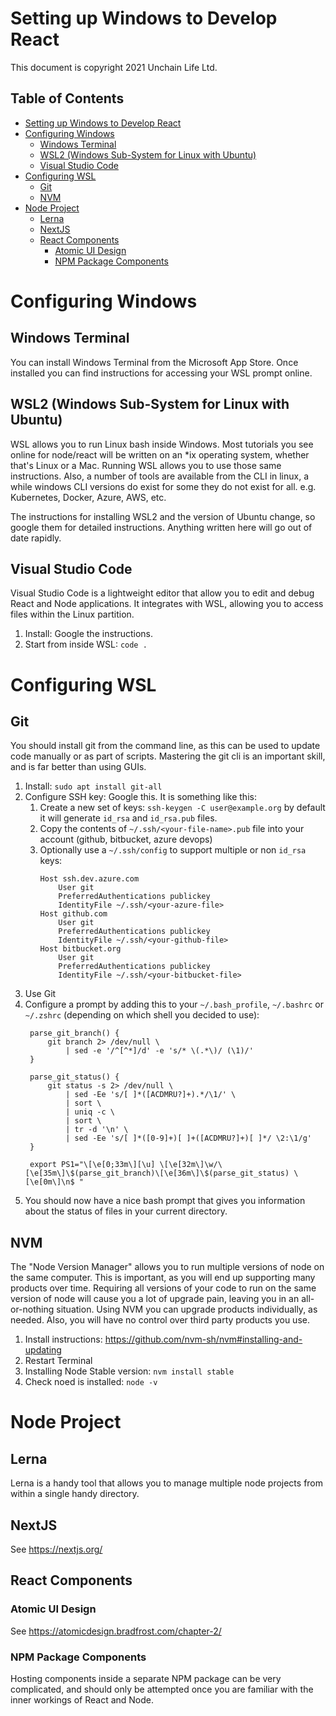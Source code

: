 # Setting up Windows to Develop React

This document is copyright 2021 Unchain Life Ltd.

## Table of Contents <!-- omit in toc -->
- [Setting up Windows to Develop React](#setting-up-windows-to-develop-react)
- [Configuring Windows](#configuring-windows)
  - [Windows Terminal](#windows-terminal)
  - [WSL2 (Windows Sub-System for Linux with Ubuntu)](#wsl2-windows-sub-system-for-linux-with-ubuntu)
  - [Visual Studio Code](#visual-studio-code)
- [Configuring WSL](#configuring-wsl)
  - [Git](#git)
  - [NVM](#nvm)
- [Node Project](#node-project)
  - [Lerna](#lerna)
  - [NextJS](#nextjs)
  - [React Components](#react-components)
    - [Atomic UI Design](#atomic-ui-design)
    - [NPM Package Components](#npm-package-components)

# Configuring Windows

## Windows Terminal

You can install Windows Terminal from the Microsoft App Store.  Once installed you can find instructions for accessing your WSL prompt online.

## WSL2 (Windows Sub-System for Linux with Ubuntu)

WSL allows you to run Linux bash inside Windows.  Most tutorials you see online for node/react will be written on an *ix operating system, whether that's Linux or a Mac.  Running WSL allows you to use those same instructions.  Also, a number of tools are available from the CLI in linux, a while windows CLI versions do exist for some they do not exist for all.  e.g. Kubernetes, Docker, Azure, AWS, etc.

The instructions for installing WSL2 and the version of Ubuntu change, so google them for detailed instructions.  Anything written here will go out of date rapidly.

## Visual Studio Code

Visual Studio Code is a lightweight editor that allow you to edit and debug React and Node applications.  It integrates with WSL, allowing you to access files within the Linux partition.

1. Install: Google the instructions.
2. Start from inside WSL: `code .`

# Configuring WSL

## Git

You should install git from the command line, as this can be used to update code manually or as part of scripts.  Mastering the git cli is an important skill, and is far better than using GUIs.

1. Install: `sudo apt install git-all`
2. Configure SSH key: Google this.  It is something like this:
    1. Create a new set of keys: `ssh-keygen -C user@example.org` by default it will generate `id_rsa` and `id_rsa.pub` files.
    2. Copy the contents of `~/.ssh/<your-file-name>.pub` file into your account (github, bitbucket, azure devops)
    3. Optionally use a `~/.ssh/config` to support multiple or non `id_rsa` keys:
        ```
        Host ssh.dev.azure.com
            User git
            PreferredAuthentications publickey
            IdentityFile ~/.ssh/<your-azure-file>
        Host github.com
            User git
            PreferredAuthentications publickey
            IdentityFile ~/.ssh/<your-github-file>
        Host bitbucket.org
            User git
            PreferredAuthentications publickey
            IdentityFile ~/.ssh/<your-bitbucket-file>
        ```
3. Use Git
4. Configure a prompt by adding this to your `~/.bash_profile`, `~/.bashrc` or `~/.zshrc` (depending on which shell you decided to use):
   ```
    parse_git_branch() {
        git branch 2> /dev/null \
            | sed -e '/^[^*]/d' -e 's/* \(.*\)/ (\1)/'
    }

    parse_git_status() {
        git status -s 2> /dev/null \
            | sed -Ee 's/[ ]*([ACDMRU?]+).*/\1/' \
            | sort \
            | uniq -c \
            | sort \
            | tr -d '\n' \
            | sed -Ee 's/[ ]*([0-9]+)[ ]+([ACDMRU?]+)[ ]*/ \2:\1/g'
    }

    export PS1="\[\e[0;33m\][\u] \[\e[32m\]\w/\[\e[35m\]\$(parse_git_branch)\[\e[36m\]\$(parse_git_status) \[\e[0m\]\n$ "
    ```
5. You should now have a nice bash prompt that gives you information about the status of files in your current directory.

## NVM

The "Node Version Manager" allows you to run multiple versions of node on the same computer.  This is important, as you will end up supporting many products over time.  Requiring all versions of your code to run on the same version of node will cause you a lot of upgrade pain, leaving you in an all-or-nothing situation.  Using NVM you can upgrade products individually, as needed.  Also, you will have no control over third party products you use.

1. Install instructions: https://github.com/nvm-sh/nvm#installing-and-updating
1. Restart Terminal
1. Installing Node Stable version: `nvm install stable`
1. Check noed is installed: `node -v`

# Node Project

## Lerna

Lerna is a handy tool that allows you to manage multiple node projects from within a single handy directory.

## NextJS

See https://nextjs.org/

## React Components

### Atomic UI Design

See https://atomicdesign.bradfrost.com/chapter-2/

### NPM Package Components

Hosting components inside a separate NPM package can be very complicated, and should only be attempted once you are familiar with the inner workings of React and Node.
